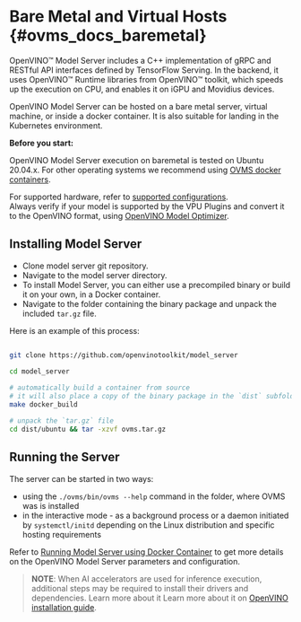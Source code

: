 # Bare Metal and Virtual Hosts {#ovms_docs_baremetal}

OpenVINO™ Model Server includes a C++ implementation of gRPC and RESTful API interfaces defined by TensorFlow Serving. 
In the backend, it uses OpenVINO&trade; Runtime libraries from OpenVINO&trade; toolkit, which speeds up the execution on CPU, and enables it on iGPU and Movidius devices.

OpenVINO Model Server can be hosted on a bare metal server, virtual machine, or inside a docker container. It is also suitable for landing in the Kubernetes environment.

**Before you start:**

OpenVINO Model Server execution on baremetal is tested on Ubuntu 20.04.x. For other operating systems we recommend using [OVMS docker containers](./docker_container.md).

For supported hardware, refer to [supported configurations](https://docs.openvino.ai/2022.1/_docs_IE_DG_supported_plugins_Supported_Devices.html).   
Always verify if your model is supported by the VPU Plugins and convert it to the OpenVINO format, using [OpenVINO Model Optimizer](https://software.intel.com/en-us/articles/OpenVINO-ModelOptimizer).

## Installing Model Server <a name="model-server-installation"></a>

- Clone model server git repository.
- Navigate to the model server directory.
- To install Model Server, you can either use a precompiled binary or build it on your own, in a Docker container.
- Navigate to the folder containing the binary package and unpack the included `tar.gz` file.

Here is an example of this process:

```Bash

git clone https://github.com/openvinotoolkit/model_server

cd model_server   
   
# automatically build a container from source
# it will also place a copy of the binary package in the `dist` subfolder in the Model Server root directory
make docker_build

# unpack the `tar.gz` file
cd dist/ubuntu && tar -xzvf ovms.tar.gz

```

## Running the Server

The server can be started in two ways:

- using the ```./ovms/bin/ovms --help``` command in the folder, where OVMS was is installed
- in the interactive mode - as a background process or a daemon initiated by ```systemctl/initd``` depending on the Linux distribution and specific hosting requirements

Refer to [Running Model Server using Docker Container](./docker_container.md) to get more details on the OpenVINO Model Server parameters and configuration.

> **NOTE**:
> When AI accelerators are used for inference execution, additional steps may be required to install their drivers and dependencies. Learn more about it 
> Learn more about it on [OpenVINO installation guide](https://docs.openvino.ai/2022.1/openvino_docs_install_guides_installing_openvino_linux.html).
